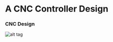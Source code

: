 # A CNC Controller Design #

### CNC Design ###

![alt tag](https://github.com/AndersonChang/CNC_Controller/blob/master/images/3.JPG)